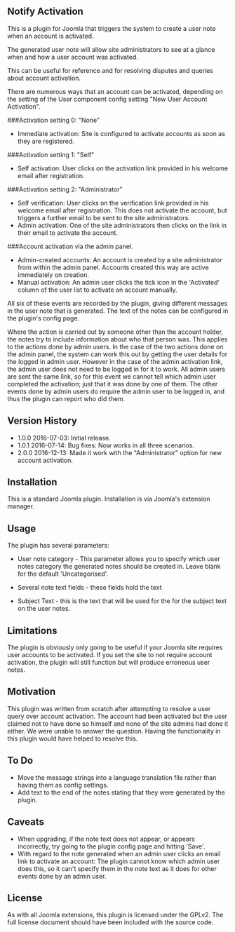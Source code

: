 Notify Activation
-----------------
This is a plugin for Joomla that triggers the system to create a user note when an account is activated.

The generated user note will allow site administrators to see at a glance when and how a user account was activated.

This can be useful for reference and for resolving disputes and queries about account activation.

There are numerous ways that an account can be activated, depending on the setting of the User component config setting "New User Account Activation".

###Activation setting 0: "None"
* Immediate activation: Site is configured to activate accounts as soon as they are registered.

###Activation setting 1: "Self"
* Self activation: User clicks on the activation link provided in his welcome email after registration.

###Activation setting 2: "Administrator"
* Self verification: User clicks on the verification link provided in his welcome email after registration. This does not activate the account, but triggers a further email to be sent to the site administrators.
* Admin activation: One of the site administrators then clicks on the link in their email to activate the account.

###Account activation via the admin panel.
* Admin-created accounts: An account is created by a site administrator from within the admin panel. Accounts created this way are active immediately on creation.
* Manual activation: An admin user clicks the tick icon in the 'Activated' column of the user list to activate an account manually.

All six of these events are recorded by the plugin, giving different messages in the user note that is generated. The text of the notes can be configured in the plugin's config page.

Where the action is carried out by someone other than the account holder, the notes try to include information about who that person was. This applies to the actions done by admin users. In the case of the two actions done on the admin panel, the system can work this out by getting the user details for the logged in admin user. However in the case of the admin activation link, the admin user does not need to be logged in for it to work. All admin users are sent the same link, so for this event we cannot tell which admin user completed the activation; just that it was done by one of them. The other events done by admin users do require the admin user to be logged in, and thus the plugin can report who did them.


Version History
----------------
* 1.0.0     2016-07-03: Initial release.
* 1.0.1     2016-07-14: Bug fixes: Now works in all three scenarios.
* 2.0.0     2016-12-13: Made it work with the "Administrator" option for new account activation.


Installation
----------------
This is a standard Joomla plugin. Installation is via Joomla's extension manager.


Usage
----------------
The plugin has several parameters:

* User note category - This parameter allows you to specify which user notes category the generated notes should be created in. Leave blank for the default 'Uncategorised'.

* Several note text fields - these fields hold the text 

* Subject Text - this is the text that will be used for the for the subject text on the user notes.


Limitations
----------------
The plugin is obviously only going to be useful if your Joomla site requires user accounts to be activated. If you set the site to not require account activation, the plugin will still function but will produce erroneous user notes.


Motivation
----------------
This plugin was written from scratch after attempting to resolve a user query over account activation. The account had been activated but the user claimed not to have done so himself and none of the site admins had done it either. We were unable to answer the question. Having the functionality in this plugin would have helped to resolve this.

To Do
-----

* Move the message strings into a language translation file rather than having them as config settings.
* Add text to the end of the notes stating that they were generated by the plugin.

Caveats
-------

* When upgrading, if the note text does not appear, or appears incorrectly, try going to the plugin config page and hitting 'Save'.
* With regard to the note generated when an admin user clicks an email link to activate an account: The plugin cannot know which admin user does this, so it can't specify them in the note text as it does for other events done by an admin user.

License
----------------
As with all Joomla extensions, this plugin is licensed under the GPLv2. The full license document should have been included with the source code.
